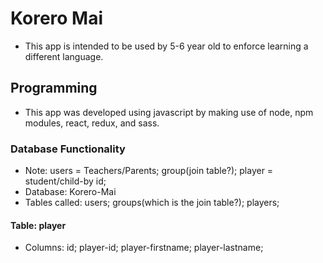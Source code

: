 # Korero Mai
* This app is intended to be used by 5-6 year old to enforce learning a different language.

## Programming
* This app was developed using javascript by making use of node, npm modules, react, redux, and sass.


### Database Functionality
* Note: users = Teachers/Parents; group(join table?); player = student/child-by id;
* Database: Korero-Mai
* Tables called: users; groups(which is the join table?); players;

#### Table: player
* Columns: id; player-id; player-firstname; player-lastname;
